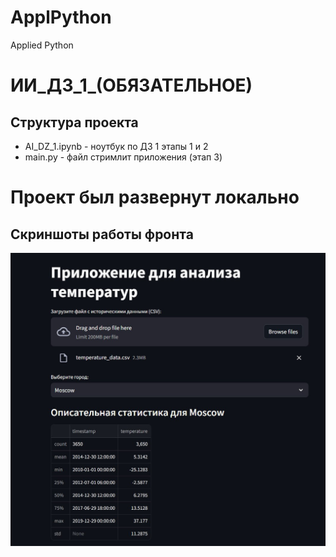 # ApplPython
Applied Python

# ИИ_ДЗ_1_(ОБЯЗАТЕЛЬНОЕ)

## Структура проекта
- AI_DZ_1.ipynb - ноутбук по ДЗ 1 этапы 1 и 2
- main.py - файл стримлит приложения (этап 3)

# Проект был развернут локально
## Скриншоты работы фронта

![alt text](/scr_1.jpeg)
